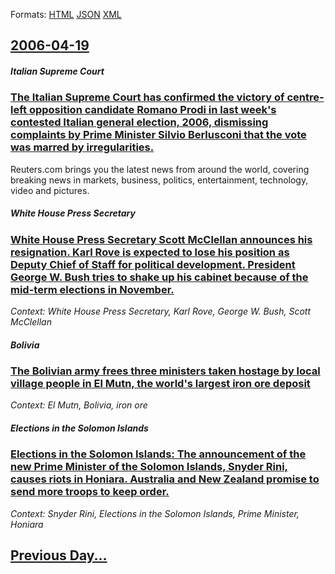 
Formats: [HTML](2006/04/19/index.html)  [JSON](2006/04/19/index.json)  [XML](2006/04/19/index.xml)  

## [2006-04-19](/news/2006/04/19/index.md)

##### Italian Supreme Court
### [ The Italian Supreme Court has confirmed the victory of centre-left opposition candidate Romano Prodi in last week's contested Italian general election, 2006, dismissing complaints by Prime Minister Silvio Berlusconi that the vote was marred by irregularities. ](/news/2006/04/19/the-italian-supreme-court-has-confirmed-the-victory-of-centre-left-opposition-candidate-romano-prodi-in-last-week-s-contested-italian-gener.md)
Reuters.com brings you the latest news from around the world, covering breaking news in markets, business, politics, entertainment, technology, video and pictures.

##### White House Press Secretary
### [ White House Press Secretary Scott McClellan announces his resignation. Karl Rove is expected to lose his position as Deputy Chief of Staff for political development. President George W. Bush tries to shake up his cabinet because of the mid-term elections in November. ](/news/2006/04/19/white-house-press-secretary-scott-mcclellan-announces-his-resignation-karl-rove-is-expected-to-lose-his-position-as-deputy-chief-of-staff.md)
_Context: White House Press Secretary, Karl Rove, George W. Bush, Scott McClellan_

##### Bolivia
### [ The Bolivian army frees three ministers taken hostage by local village people in El Mutn, the world's largest iron ore deposit ](/news/2006/04/19/the-bolivian-army-frees-three-ministers-taken-hostage-by-local-village-people-in-el-mutun-the-world-s-largest-iron-ore-deposit.md)
_Context: El Mutn, Bolivia, iron ore_

##### Elections in the Solomon Islands
### [ Elections in the Solomon Islands: The announcement of the new Prime Minister of the Solomon Islands, Snyder Rini, causes riots in Honiara. Australia and New Zealand promise to send more troops to keep order. ](/news/2006/04/19/elections-in-the-solomon-islands-the-announcement-of-the-new-prime-minister-of-the-solomon-islands-snyder-rini-causes-riots-in-honiara.md)
_Context: Snyder Rini, Elections in the Solomon Islands, Prime Minister, Honiara_

## [Previous Day...](/news/2006/04/18/index.md)

